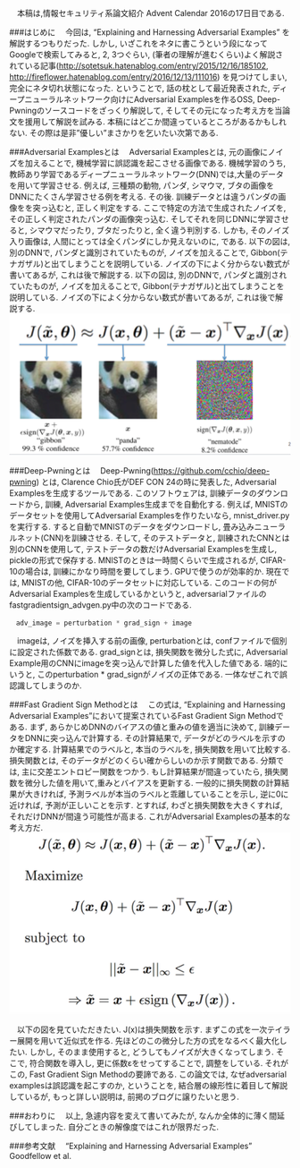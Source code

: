 　本稿は,情報セキュリティ系論文紹介 Advent Calendar 2016の17日目である.

###はじめに
　今回は, “Explaining and Harnessing Adversarial Examples” を解説するつもりだった. しかし, いざこれをネタに書こうという段になってGoogleで検索してみると, 2, 3つぐらい, (筆者の理解が進むくらい)よく解説されている記事(http://sotetsuk.hatenablog.com/entry/2015/12/16/185102, http://fireflower.hatenablog.com/entry/2016/12/13/111016) を見つけてしまい, 完全にネタ切れ状態になった. ということで, 話の枕として最近発表された, ディープニューラルネットワーク向けにAdversarial Examplesを作るOSS, Deep-Pwningのソースコードをざっくり解説して, そしてその元になった考え方を当論文を援用して解説を試みる. 本稿にはどこか間違っているところがあるかもしれない. その際は是非”優しい”まさかりを乞いたい次第である.

###Adversarial Examplesとは
　Adversarial Examplesとは, 元の画像にノイズを加えることで, 機械学習に誤認識を起こさせる画像である. 機械学習のうち, 教師あり学習であるディープニューラルネットワーク(DNN)では,大量のデータを用いて学習させる.  例えば, 三種類の動物, パンダ, シマウマ, ブタの画像をDNNにたくさん学習させる例を考える. その後. 訓練データとは違うパンダの画像をを突っ込むと, 正しく判定をする. ここで特定の方法で生成されたノイズを, その正しく判定されたパンダの画像突っ込む. そしてそれを同じDNNに学習させると, シマウマだったり, ブタだったりと, 全く違う判別する. しかも, そのノイズ入り画像は, 人間にとっては全くパンダにしか見えないのに, である. 以下の図は, 別のDNNで, パンダと識別されていたものが, ノイズを加えることで, Gibbon(テナガザル)と出てしまうことを説明している. ノイズの下によく分からない数式が書いてあるが, これは後で解説する. 以下の図は, 別のDNNで, パンダと識別されていたものが, ノイズを加えることで, Gibbon(テナガザル)と出てしまうことを説明している. ノイズの下によく分からない数式が書いてあるが, これは後で解説する.
![adversarial_example](pic.png)
　

###Deep-Pwningとは
　Deep-Pwning(https://github.com/cchio/deep-pwning) とは, Clarence Chio氏がDEF CON 24の時に発表した, Adversarial Examplesを生成するツールである. このソフトウェアは, 訓練データのダウンロードから, 訓練, Adversarial Examples生成までを自動化する. 例えば, MNISTのデータセットを使用してAdversarial Examplesを作りたいなら,  mnist_driver.pyを実行する. すると自動でMNISTのデータをダウンロードし, 畳み込みニューラルネット(CNN)を訓練させる. そして, そのテストデータと, 訓練されたCNNとは別のCNNを使用して, テストデータの数だけAdversarial Examplesを生成し, pickleの形式で保存する. MNISTのときは一時間くらいで生成されるが, CIFAR-10の場合は, 訓練にかなり時間を要してしまう. GPUで使うのが効率的か. 現在では, MNISTの他, CIFAR-10のデータセットに対応している. このコードの何がAdversarial Examplesを生成しているかというと, adversarialファイルのfastgradientsign_advgen.py中の次のコードである.
 ```python:fastgradientsign_advgen.py
　adv_image = perturbation * grad_sign + image
 ```
　imageは, ノイズを挿入する前の画像, perturbationとは, confファイルで個別に設定された係数である. grad_signとは, 損失関数を微分した式に, Adversarial Example用のCNNにimageを突っ込んで計算した値を代入した値である. 端的にいうと, このperturbation * grad_signがノイズの正体である. 一体なぜこれで誤認識してしまうのか.


###Fast Gradient Sign Methodとは
　この式は, “Explaining and Harnessing Adversarial Examples”において提案されているFast Gradient Sign Methodである. まず, あらかじめDNNのバイアスの値と重みの値を適当に決めて, 訓練データをDNNに突っ込んで計算する. その計算結果で, データがどのラベルを示すのか確定する. 計算結果でのラベルと, 本当のラベルを, 損失関数を用いて比較する. 損失関数とは, そのデータがどのくらい確からしいのか示す関数である. 分類では, 主に交差エントロピー関数をつかう. もし計算結果が間違っていたら, 損失関数を微分した値を用いて,重みとバイアスを更新する. 一般的に損失関数の計算結果が大きければ, 予測ラベルが本当のラベルと乖離していることを示し, 逆に0に近ければ, 予測が正しいことを示す. とすれば, わざと損失関数を大きくすれば, それだけDNNが間違う可能性が高まる. これがAdversarial Examplesの基本的な考え方だ. 
![損失関数](equation.png)

　以下の図を見ていただきたい. J(x)は損失関数を示す. まずこの式を一次テイラー展開を用いて近似式を作る. 先ほどのこの微分した方の式をなるべく最大化したい. しかし, そのまま使用すると, どうしてもノイズが大きくなってしまう. そこで, 符合関数を導入し, 更に係数εをせってすることで, 調整をしている. それがこの, Fast Gradient Sign Methodの要諦である. この論文では, なぜadversarial examplesは誤認識を起こすのか, ということを, 結合層の線形性に着目して解説しているが, もっと詳しい説明は, 前掲のブログに譲りたいと思う.

###おわりに
　以上, 急遽内容を変えて書いてみたが, なんか全体的に薄く間延びしてしまった. 自分ごときの解像度ではこれが限界だった. 

###参考文献
　“Explaining and Harnessing Adversarial Examples” Goodfellow et al.
